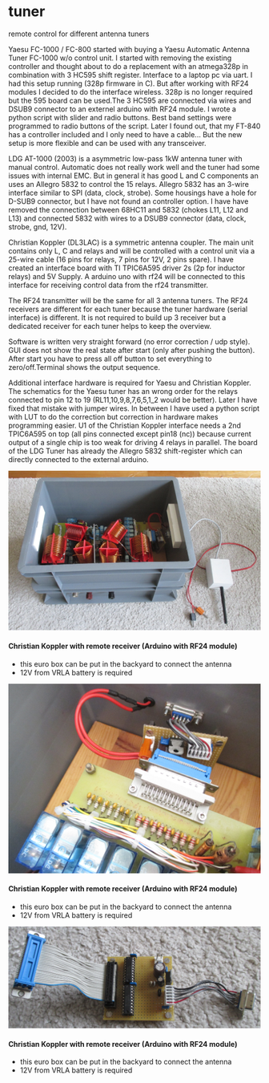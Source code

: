 # tuner
remote control for different antenna tuners

Yaesu FC-1000 / FC-800
started with buying a Yaesu Automatic Antenna Tuner FC-1000 w/o control unit. I started with removing the existing controller and thought about to do a replacement with an atmega328p in combination with 3 HC595 shift register. Interface to a laptop pc via uart. I had this setup running (328p firmware in C). But after working with RF24 modules I decided to do the interface wireless. 328p is no longer required but the 595 board can be used.The 3 HC595 are connected via wires and DSUB9 connector to an externel arduino with RF24 module. I wrote a python script with slider and radio buttons. Best band settings were programmed to radio buttons of the script. Later I found out, that my FT-840 has a controller included and I only need to have a cable... But the new setup is more flexible and can be used with any transceiver. 

LDG AT-1000 (2003)
is a asymmetric low-pass 1kW antenna tuner with manual control. Automatic does not really work well and the tuner had some issues with internal EMC. But in general it has good L and C components an uses an Allegro 5832 to control the 15 relays. Allegro 5832 has an 3-wire interface similar to SPI (data, clock, strobe). Some housings have a hole for D-SUB9 connector, but I have not found an controller option. I have have removed the connection between 68HC11 and 5832 (chokes L11, L12 and L13) and connected 5832 with wires to a DSUB9 connector (data, clock, strobe, gnd, 12V). 

Christian Koppler (DL3LAC)
is a symmetric antenna coupler. The main unit contains only L, C and relays and will be controlled with a control unit via a 25-wire cable (16 pins for relays, 7 pins for 12V, 2 pins spare). I have created an interface board with TI TPIC6A595 driver 2s (2p for inductor relays) and 5V Supply. A arduino uno with rf24 will be connected to this interface for receiving control data from the rf24 transmitter.

The RF24 transmitter will be the same for all 3 antenna tuners. The RF24 receivers are different for each tuner because the tuner hardware (serial interface) is different. It is not required to build up 3 receiver but a dedicated receiver for each tuner helps to keep the overview.  

Software is written very straight forward (no error correction / udp style). GUI does not show the real state after start (only after pushing the button). After start you have to press all off button to set everything to zero/off.Terminal shows the output sequence. 

Additional interface hardware is required for Yaesu and Christian Koppler. The schematics for the Yaesu tuner has an wrong order for the relays connected to pin 12 to 19 (RL11,10,9,8,7,6,5,1_2 would be better). Later I have fixed that mistake with jumper wires. In between I have used a python script with LUT to do the correction  but correction in hardware makes programming easier. U1 of the Christian Koppler interface needs a 2nd TPIC6A595 on top (all pins connected except pin18 (nc)) because current output of a single chip is too weak for driving 4 relays in parallel. The board of the LDG Tuner has already the Allegro 5832 shift-register which can directly connected to the external arduino. 

![J13](pics/chr_1.jpg)

#### Christian Koppler with remote receiver (Arduino with RF24 module)
- this euro box can be put in the backyard to connect the antenna
- 12V from VRLA battery is required

![J14](pics/chr_2.jpg)

#### Christian Koppler with remote receiver (Arduino with RF24 module)
- this euro box can be put in the backyard to connect the antenna
- 12V from VRLA battery is required

![J15](pics/chr_3.jpg)

#### Christian Koppler with remote receiver (Arduino with RF24 module)
- this euro box can be put in the backyard to connect the antenna
- 12V from VRLA battery is required


